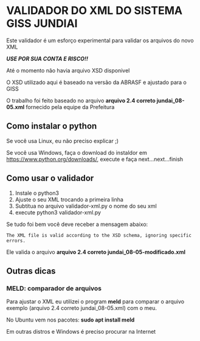 # VALIDADOR DO XML DO SISTEMA GISS JUNDIAI

Este validador é um esforço experimental para validar os arquivos do novo XML

***USE POR SUA CONTA E RISCO!!***

Até o momento não havia arquivo XSD disponivel

O XSD utilizado aqui é baseado na versão da ABRASF e ajustado para o GISS

O trabalho foi feito baseado no arquivo **arquivo 2.4 correto jundai_08-05.xml** fornecido pela equipe da Prefeitura

## Como instalar o python

Se você usa Linux, eu não preciso explicar ;)

Se você usa Windows, faça o download do instaldor em https://www.python.org/downloads/, execute e faça next...next...finish

## Como usar o validador

1. Instale o python3
2. Ajuste o seu XML trocando a primeira linha
3. Subtitua no arquivo validador-xml.py o nome do seu xml
4. execute python3 validador-xml.py

Se tudo foi bem você deve receber a mensagem abaixo:

```
The XML file is valid according to the XSD schema, ignoring specific errors.
```

Ele valida o arquivo **arquivo 2.4 correto jundai_08-05-modificado.xml**

## Outras dicas

### MELD: comparador de arquivos

Para ajustar o XML eu utilizei o program **meld** para comparar o arquivo exemplo (arquivo 2.4 correto jundai_08-05.xml)
com o meu.

No Ubuntu vem nos pacotes: **sudo apt install meld**

Em outras distros e Windows é preciso procurar na Internet
